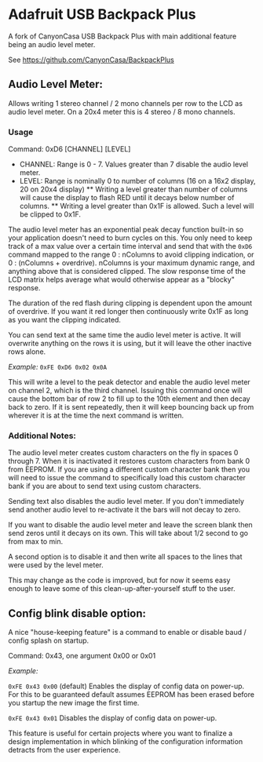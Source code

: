 # Adafruit USB Backpack Plus
A fork of CanyonCasa USB Backpack Plus with main additional feature being an audio level meter.

See https://github.com/CanyonCasa/BackpackPlus

## Audio Level Meter:
Allows writing 1 stereo channel / 2 mono channels per row to the LCD as audio level meter.
On a 20x4 meter this is 4 stereo / 8 mono channels.

### Usage
Command: 0xD6 [CHANNEL] [LEVEL]

* CHANNEL: Range is 0 - 7. Values greater than 7 disable the audio level meter.
* LEVEL:   Range is nominally 0 to number of columns (16 on a 16x2 display, 20 on 20x4 display)
** Writing a level greater than number of columns will cause the display to flash RED until it decays below number of columns.
** Writing a level greater than 0x1F is allowed.  Such a level will be clipped to 0x1F.

The audio level meter has an exponential peak decay function built-in so your application
doesn't need to burn cycles on this.  You only need to keep track of a max value over a
certain time interval and send that with the ```0xD6``` command mapped to the range 0 : nColumns
to avoid clipping indication, or 0 : (nColumns + overdrive).  nColumns is your maximum
dynamic range, and anything above that is considered clipped. The slow response time of the
LCD matrix helps average what would otherwise appear as a "blocky" response.

The duration of the red flash during clipping is dependent upon the amount of overdrive.  If you want
it red longer then continuously write 0x1F as long as you want the clipping indicated.

You can send text at the same time the audio level meter is active.  It will overwrite anything on the rows it is using, but it will leave the other inactive rows alone.

*Example:*
```0xFE 0xD6 0x02 0x0A```

This will write a level to the peak detector and enable the audio level meter on channel 2, which is the third channel.  Issuing this command once will cause the bottom bar of row 2 to fill up to the 10th element and then decay back to zero.  If it is sent repeatedly, then it will keep bouncing back up from wherever it is at the time the next command is written.

### Additional Notes:

The audio level meter creates custom characters on the fly in spaces 0 through 7.  When it is inactivated it restores custom characters from bank 0 from EEPROM.  If you are using a different custom character bank then you will need to issue the command to specifically load this custom character bank if you are about to send text using custom characters.

Sending text also disables the audio level meter.  If you don't immediately send another audio level to re-activate it the bars will not decay to zero.

If you want to disable the audio level meter and leave the screen blank then send zeros until it decays on its own.  This will take about 1/2 second to go from max to min.

A second option is to disable it and then write all spaces to the lines that were used by the level meter.

This may change as the code is improved, but for now it seems easy enough to leave some of this clean-up-after-yourself stuff to the user.

## Config blink disable option:
A nice "house-keeping feature" is a command to enable or disable baud / config splash on startup.

Command: 0x43, one argument 0x00 or 0x01

*Example:*

```0xFE 0x43 0x00```  (default) Enables the display of config data on power-up.  For this to be guaranteed default assumes EEPROM has been erased before you startup the new image the first time.

```0xFE 0x43 0x01```  Disables the display of config data on power-up.


This feature is useful for certain projects where you want to finalize a design implementation in which blinking of the configuration information detracts from the user experience.
